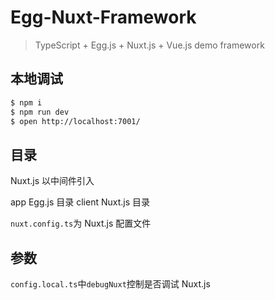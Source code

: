 # Egg-Nuxt-Framework

> TypeScript + Egg.js + Nuxt.js + Vue.js demo framework

## 本地调试

```bash
$ npm i
$ npm run dev
$ open http://localhost:7001/
```

## 目录

Nuxt.js 以中间件引入

app Egg.js 目录
client Nuxt.js 目录

`nuxt.config.ts`为 Nuxt.js 配置文件

## 参数

`config.local.ts`中`debugNuxt`控制是否调试 Nuxt.js
